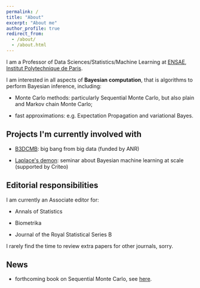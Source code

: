 ```yaml
---
permalink: /
title: "About"
excerpt: "About me"
author_profile: true
redirect_from: 
  - /about/
  - /about.html
---
```


I am a Professor of Data Sciences/Statistics/Machine Learning at
[ENSAE](https://www.ensae.fr/en/), [Institut Polytechnique de
Paris](https://www.ip-paris.fr/en).

I am interested in all aspects of **Bayesian computation**, that is
algorithms to perform Bayesian inference, including: 

* Monte Carlo methods: particularly Sequential Monte Carlo, but also plain and
  Markov chain Monte Carlo;

* fast approximations: e.g. Expectation Propagation and variational Bayes.

## Projects I'm currently involved with 

* [B3DCMB](http://b3dcmb.in2p3.fr/): big bang from big data (funded by ANR)

* [Laplace's
  demon](https://ailab.criteo.com/laplaces-demon-bayesian-machine-learning-at-scale/):
  seminar about Bayesian machine learning at scale (supported by Criteo)

## Editorial responsibilities

I am currently an Associate editor for:

* Annals of Statistics

* Biometrika

* Journal of the Royal Statistical Series B 

I rarely find the time to review extra papers for other journals, sorry. 

## News

* forthcoming book on Sequential Monte Carlo, see [here](/books/).
